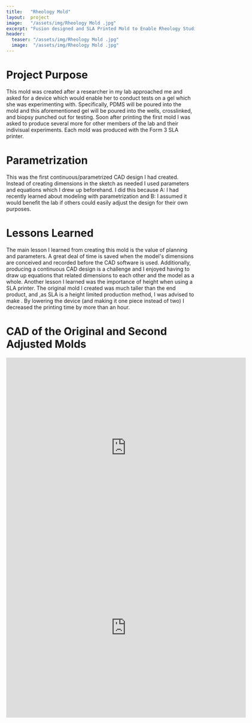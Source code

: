 ```yaml
---
title:   "Rheology Mold"
layout:  project
image:   "/assets/img/Rheology Mold .jpg"
excerpt: "Fusion designed and SLA Printed Mold to Enable Rheology Studies"
header:
  teaser: "/assets/img/Rheology Mold .jpg"
  image:  "/assets/img/Rheology Mold .jpg"
---
```


# Project Purpose
This mold was created after a researcher in my lab approached me and asked for a device which would enable her to conduct tests on a gel which she was experimenting with. Specifically, PDMS will be poured into the mold and this aforementioned gel will be poured into the wells, crosslinked, and biopsy punched out for testing. Soon after printing the first mold I was asked to produce several more for other members of the lab and their indivisual experiments. Each mold was produced with the Form 3 SLA printer.

# Parametrization
This was the first continuous/parametrized CAD design I had created. Instead of creating dimensions in the sketch as needed I used parameters and equations which I drew up beforehand. I did this because A: I had recently learned about modeling with parametrization and B: I assumed it would benefit the lab if others could easily adjust the design for their own purposes.

# Lessons Learned
The main lesson I learned from creating this mold is the value of planning and parameters. A great deal of time is saved when the model's dimensions are conceived and recorded before the CAD software is used. Additionally, producing a continuous CAD design is a challenge and I enjoyed having to draw up equations that related dimensions to each other and the model as a whole. 
Another lesson I learned was the importance of height when using a SLA printer. The original mold I created was much taller than the end product, and ,as SLA is a height limited production method, I was advised to make . By lowering the device (and making it one piece instead of two) I decreased the printing time by more than an hour. 

# CAD of the Original and Second Adjusted Molds
<iframe src="https://vanderbilt1024.autodesk360.com/shares/public/SH512d4QTec90decfa6e98ab8991e975b955?mode=embed" width="640" height="480" allowfullscreen="true" webkitallowfullscreen="true" mozallowfullscreen="true"  frameborder="0"></iframe>

<iframe src="https://vanderbilt1024.autodesk360.com/shares/public/SH512d4QTec90decfa6e799bf4f2222065b2?mode=embed" width="640" height="480" allowfullscreen="true" webkitallowfullscreen="true" mozallowfullscreen="true"  frameborder="0"></iframe>



